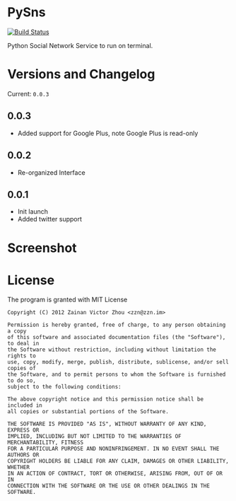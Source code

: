# PySns


[![Build Status](https://secure.travis-ci.org/xinbenlv/pysns.png?branch=master)](http://travis-ci.org/xinbenlv/pysns)

Python Social Network Service to run on terminal.

# Versions and Changelog
Current: `0.0.3`

## 0.0.3
* Added support for Google Plus, note Google Plus is read-only

## 0.0.2 
* Re-organized Interface

## 0.0.1 
* Init launch
* Added twitter support


# Screenshot

# License
The program is granted with MIT License

```
Copyright (C) 2012 Zainan Victor Zhou <zzn@zzn.im>

Permission is hereby granted, free of charge, to any person obtaining a copy
of this software and associated documentation files (the "Software"), to deal in
the Software without restriction, including without limitation the rights to
use, copy, modify, merge, publish, distribute, sublicense, and/or sell copies of
the Software, and to permit persons to whom the Software is furnished to do so,
subject to the following conditions:

The above copyright notice and this permission notice shall be included in
all copies or substantial portions of the Software.

THE SOFTWARE IS PROVIDED "AS IS", WITHOUT WARRANTY OF ANY KIND, EXPRESS OR
IMPLIED, INCLUDING BUT NOT LIMITED TO THE WARRANTIES OF MERCHANTABILITY, FITNESS
FOR A PARTICULAR PURPOSE AND NONINFRINGEMENT. IN NO EVENT SHALL THE AUTHORS OR
COPYRIGHT HOLDERS BE LIABLE FOR ANY CLAIM, DAMAGES OR OTHER LIABILITY, WHETHER
IN AN ACTION OF CONTRACT, TORT OR OTHERWISE, ARISING FROM, OUT OF OR IN
CONNECTION WITH THE SOFTWARE OR THE USE OR OTHER DEALINGS IN THE SOFTWARE.
```
